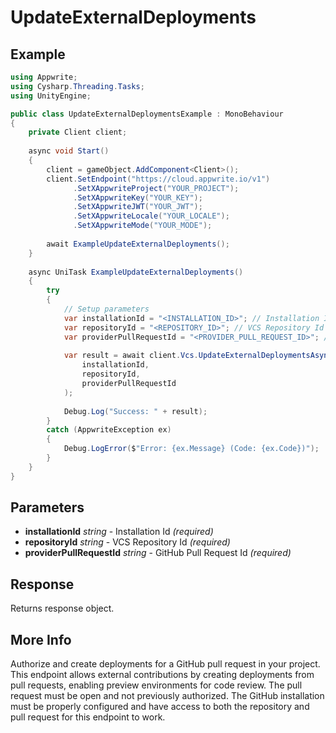 # UpdateExternalDeployments

## Example

```csharp
using Appwrite;
using Cysharp.Threading.Tasks;
using UnityEngine;

public class UpdateExternalDeploymentsExample : MonoBehaviour
{
    private Client client;
    
    async void Start()
    {
        client = gameObject.AddComponent<Client>();
        client.SetEndpoint("https://cloud.appwrite.io/v1")
              .SetXAppwriteProject("YOUR_PROJECT");
              .SetXAppwriteKey("YOUR_KEY");
              .SetXAppwriteJWT("YOUR_JWT");
              .SetXAppwriteLocale("YOUR_LOCALE");
              .SetXAppwriteMode("YOUR_MODE");
        
        await ExampleUpdateExternalDeployments();
    }
    
    async UniTask ExampleUpdateExternalDeployments()
    {
        try
        {
            // Setup parameters
            var installationId = "<INSTALLATION_ID>"; // Installation Id
            var repositoryId = "<REPOSITORY_ID>"; // VCS Repository Id
            var providerPullRequestId = "<PROVIDER_PULL_REQUEST_ID>"; // GitHub Pull Request Id
            
            var result = await client.Vcs.UpdateExternalDeploymentsAsync(
                installationId,
                repositoryId,
                providerPullRequestId
            );
            
            Debug.Log("Success: " + result);
        }
        catch (AppwriteException ex)
        {
            Debug.LogError($"Error: {ex.Message} (Code: {ex.Code})");
        }
    }
}
```

## Parameters

- **installationId** *string* - Installation Id *(required)*
- **repositoryId** *string* - VCS Repository Id *(required)*
- **providerPullRequestId** *string* - GitHub Pull Request Id *(required)*

## Response

Returns response object.
## More Info

Authorize and create deployments for a GitHub pull request in your project. This endpoint allows external contributions by creating deployments from pull requests, enabling preview environments for code review. The pull request must be open and not previously authorized. The GitHub installation must be properly configured and have access to both the repository and pull request for this endpoint to work.
